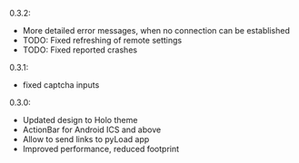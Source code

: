 0.3.2:
* More detailed error messages, when no connection can be established
* TODO: Fixed refreshing of remote settings
* TODO: Fixed reported crashes

0.3.1:
* fixed captcha inputs

0.3.0:
* Updated design to Holo theme
* ActionBar for Android ICS and above
* Allow to send links to pyLoad app
* Improved performance, reduced footprint

